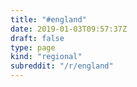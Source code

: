 ```yaml
---
title: "#england"
date: 2019-01-03T09:57:37Z
draft: false
type: page
kind: "regional"
subreddit: "/r/england"
---
```

